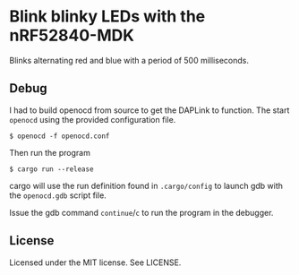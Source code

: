 # Blink blinky LEDs with the nRF52840-MDK

Blinks alternating red and blue with a period of 500 milliseconds.

## Debug

I had to build openocd from source to get the DAPLink to function. The start
`openocd` using the provided configuration file.

```
$ openocd -f openocd.conf
```

Then run the program

```
$ cargo run --release
```

cargo will use the run definition found in `.cargo/config` to launch gdb with
the `openocd.gdb` script file.

Issue the gdb command `continue`/`c` to run the program in the debugger.

## License

Licensed under the MIT license. See LICENSE.
